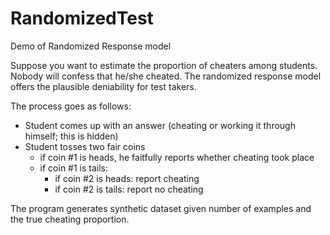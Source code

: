 # RandomizedTest
Demo of Randomized Response model

Suppose you want to estimate the proportion of cheaters among students. Nobody will confess that he/she cheated. The randomized response model offers the plausible deniability for test takers.

The process goes as follows:
- Student comes up with an answer (cheating or working it through himself; this is hidden)
- Student tosses two fair coins
  - if coin #1 is heads, he faitfully reports whether cheating took place
  - if coin #1 is tails:
    - if coin #2 is heads: report cheating
    - if coin #2 is tails: report no cheating

The program generates synthetic dataset given number of examples and the true cheating proportion.
